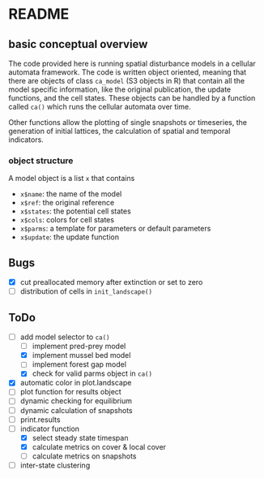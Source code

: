 README
======

## basic conceptual overview

The code provided here is running spatial disturbance models in a cellular automata framework. The code is written object oriented, meaning that there are objects of class `ca_model` (S3 objects in R) that contain all the model specific information, like the original publication, the update functions, and the cell states. 
These objects can be handled by a function called `ca()` which runs the cellular automata over time. 

Other functions allow the plotting of single snapshots or timeseries, the generation of initial lattices, the calculation of spatial and temporal indicators.

### object structure

A model object is a list `x` that contains

- `x$name`: the name of the model
- `x$ref`: the original reference
- `x$states`: the potential cell states
- `x$cols`: colors for cell states
- `x$parms`: a template for parameters or default parameters 
- `x$update`: the update function


## Bugs

- [x] cut preallocated memory after extinction or set to zero
- [ ] distribution of cells in `init_landscape()`

## ToDo

- [ ] add model selector to `ca()`
  - [ ] implement pred-prey model
  - [x] implement mussel bed model
  - [ ] implement forest gap model
  - [x] check for valid parms object in `ca()`
- [x] automatic color in plot.landscape
- [ ] plot function for results object
- [ ] dynamic checking for equilibrium
- [ ] dynamic calculation of snapshots
- [ ] print.results
- [ ] indicator function
  - [x] select steady state timespan
  - [x] calculate metrics on cover & local cover
  - [ ] calculate metrics on snapshots
- [ ] inter-state clustering